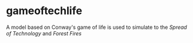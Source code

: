 # gameoftechlife
A model based on Conway's game of life is used to simulate to the *Spread of Technology* and *Forest Fires*
